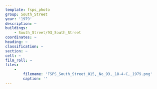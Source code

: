 ```yaml
---
template: fsps_photo
group: South_Street
year: '1979'
description: ~
buildings:
    - South_Street/93_South_Street
coordinates: ~
heading: ~
classification: ~
section: ~
cell: ~
film_roll: ~
files:
    -
        filename: 'FSPS_South_Street_015,_No_93,_18-4-C,_1979.png'
        caption: ''
---
```

